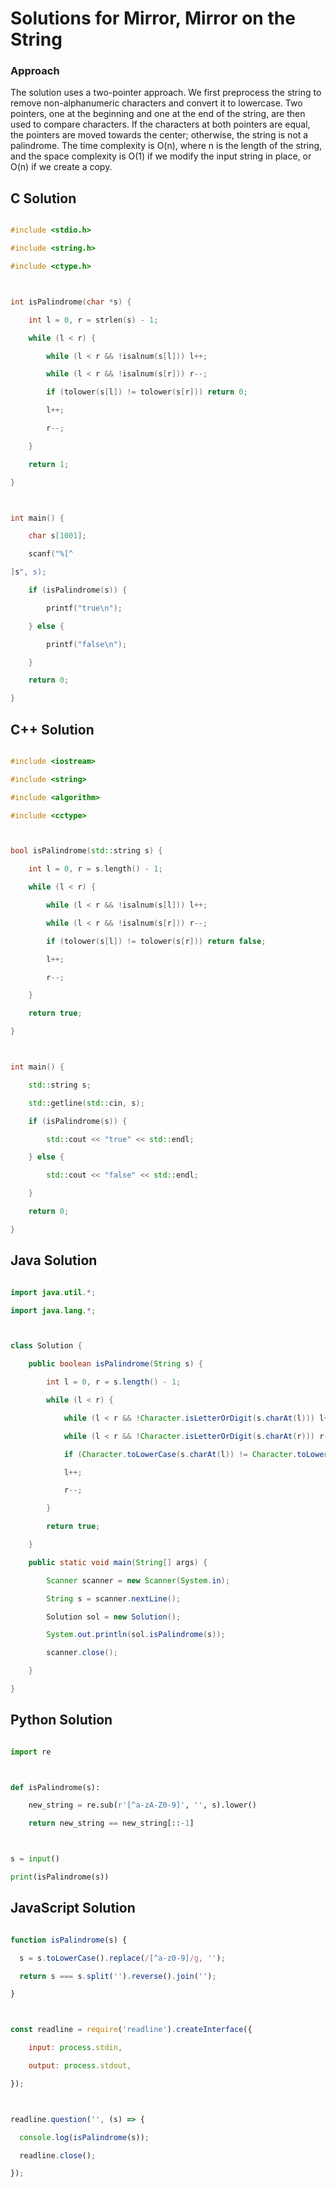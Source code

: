 # Solutions for Mirror, Mirror on the String

### Approach
The solution uses a two-pointer approach.  We first preprocess the string to remove non-alphanumeric characters and convert it to lowercase. Two pointers, one at the beginning and one at the end of the string, are then used to compare characters. If the characters at both pointers are equal, the pointers are moved towards the center; otherwise, the string is not a palindrome. The time complexity is O(n), where n is the length of the string, and the space complexity is O(1) if we modify the input string in place, or O(n) if we create a copy.

## C Solution
```c
#include <stdio.h>
#include <string.h>
#include <ctype.h>

int isPalindrome(char *s) {
    int l = 0, r = strlen(s) - 1;
    while (l < r) {
        while (l < r && !isalnum(s[l])) l++;
        while (l < r && !isalnum(s[r])) r--;
        if (tolower(s[l]) != tolower(s[r])) return 0;
        l++;
        r--;
    }
    return 1;
}

int main() {
    char s[1001];
    scanf("%[^
]s", s);
    if (isPalindrome(s)) {
        printf("true\n");
    } else {
        printf("false\n");
    }
    return 0;
}
```

## C++ Solution
```cpp
#include <iostream>
#include <string>
#include <algorithm>
#include <cctype>

bool isPalindrome(std::string s) {
    int l = 0, r = s.length() - 1;
    while (l < r) {
        while (l < r && !isalnum(s[l])) l++;
        while (l < r && !isalnum(s[r])) r--;
        if (tolower(s[l]) != tolower(s[r])) return false;
        l++;
        r--;
    }
    return true;
}

int main() {
    std::string s;
    std::getline(std::cin, s);
    if (isPalindrome(s)) {
        std::cout << "true" << std::endl;
    } else {
        std::cout << "false" << std::endl;
    }
    return 0;
}
```

## Java Solution
```java
import java.util.*;
import java.lang.*;

class Solution {
    public boolean isPalindrome(String s) {
        int l = 0, r = s.length() - 1;
        while (l < r) {
            while (l < r && !Character.isLetterOrDigit(s.charAt(l))) l++;
            while (l < r && !Character.isLetterOrDigit(s.charAt(r))) r--;
            if (Character.toLowerCase(s.charAt(l)) != Character.toLowerCase(s.charAt(r))) return false;
            l++;
            r--;
        }
        return true;
    }
    public static void main(String[] args) {
        Scanner scanner = new Scanner(System.in);
        String s = scanner.nextLine();
        Solution sol = new Solution();
        System.out.println(sol.isPalindrome(s));
        scanner.close();
    }
}
```

## Python Solution
```python
import re

def isPalindrome(s):
    new_string = re.sub(r'[^a-zA-Z0-9]', '', s).lower()
    return new_string == new_string[::-1]

s = input()
print(isPalindrome(s))
```

## JavaScript Solution
```javascript
function isPalindrome(s) {
  s = s.toLowerCase().replace(/[^a-z0-9]/g, '');
  return s === s.split('').reverse().join('');
}

const readline = require('readline').createInterface({
    input: process.stdin,
    output: process.stdout,
});

readline.question('', (s) => {
  console.log(isPalindrome(s));
  readline.close();
});
```